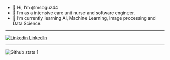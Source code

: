 - 👋 Hi, I’m @msoguz44
- 👀 I’m as a intensive care unit nurse and software engineer.
- 🌱 I’m currently learning AI, Machine Learning, Image processing and Data Science.

-------
[![Linkedin](https://i.stack.imgur.com/gVE0j.png) LinkedIn](https://www.linkedin.com/in/msoguz)


-------

![Github stats 1](https://github-readme-stats.vercel.app/api?username=msoguz44&show_icons=true&theme=gradient) 
<!---
msoguz44/msoguz44 is a ✨ special ✨ repository because its `README.md` (this file) appears on your GitHub profile.
You can click the Preview link to take a look at your changes.
--->

